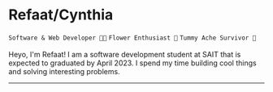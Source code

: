 # Refaat/Cynthia

``Software & Web Developer 👩‍💻`` ``Flower Enthusiast 🌻`` ``Tummy Ache Survivor 🥇``
<br></br>
Heyo, I'm Refaat! I am a software development student at SAIT that is expected to graduated by April 2023. I spend my time building cool things and solving interesting problems. 
<hr></hr>   
